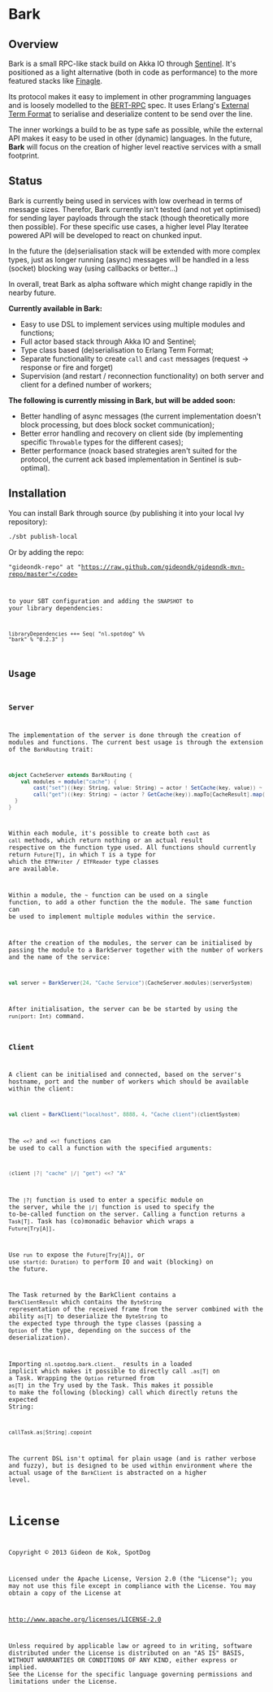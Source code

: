 # Bark

## Overview
Bark is a small RPC-like stack build on Akka IO through [Sentinel](http://github.com/gideondk/sentinel). It's positioned as a light alternative (both in code as performance) to the more featured stacks like [Finagle](https://github.com/twitter/finagle).

Its protocol makes it easy to implement in other programming languages and is loosely modelled to the [BERT-RPC](http://bert-rpc.org/) spec. It uses Erlang's [External Term Format](http://erlang.org/doc/apps/erts/erl_ext_dist.html) to serialise and deserialize content to be send over the line.

The inner workings a build to be as type safe as possible, while the external API makes it easy to be used in other (dynamic) languages. In the future, **Bark** will focus on the creation of higher level reactive services with a small footprint.

## Status
Bark is currently being used in services with low overhead in terms of message sizes. Therefor, Bark currently isn't tested (and not yet optimised) for sending layer payloads through the stack (though theoretically more then possible). For these specific use cases, a higher level Play Iteratee powered API will be developed to react on chunked input. 

In the future the (de)serialisation stack will be extended with more complex types, just as longer running (async) messages will be handled in a less (socket) blocking way (using callbacks or better…)

In overall, treat Bark as alpha software which might change rapidly in the nearby future.

**Currently available in Bark:**

* Easy to use DSL to implement services using multiple modules and functions;
* Full actor based stack through Akka IO and Sentinel;
* Type class based (de)serialisation to Erlang Term Format;
* Separate functionality to create `call` and `cast` messages (request -> response or fire and forget) 
* Supervision (and restart / reconnection functionality) on both server and client for a defined number of workers;

**The following is currently missing in Bark, but will be added soon:**

* Better handling of async messages (the current implementation doesn't block processing, but does block socket communication);
* Better error handling and recovery on client side (by implementing specific `Throwable` types for the different cases);
* Better performance (noack based strategies aren't suited for the protocol, the current ack based implementation in Sentinel is sub-optimal).

## Installation
You can install Bark through source (by publishing it into your local Ivy repository):

```bash
./sbt publish-local
```

Or by adding the repo:
<notextile><pre><code>"gideondk-repo" at "https://raw.github.com/gideondk/gideondk-mvn-repo/master"</code></pre></notextile>

to your SBT configuration and adding the `SNAPSHOT` to your library dependencies:

<notextile><pre><code>libraryDependencies ++= Seq(
	"nl.spotdog" %% "bark" % "0.2.3"
)
</code></pre></notextile>


## Usage
### Server
The implementation of the server is done through the creation of modules and functions. The current best usage is through the extension of the `BarkRouting` trait:

```scala
object CacheServer extends BarkRouting {
	val modules = module("cache") {
		cast("set")((key: String, value: String) ⇒ actor ! SetCache(key, value)) ~
		call("get")((key: String) ⇒ (actor ? GetCache(key)).mapTo[CacheResult].map(_.v.getOrElse("")))
  }
}
```

Within each module, it's possible to create both `cast` as `call` methods, which return nothing or an actual result respective on the function type used. All functions should currently return `Future[T]`, in which `T` is a type for which the `ETFWriter` / `ETFReader` type classes are available. 

Within a module, the `~` function can be used on a single function, to add a other function the the module. The same function can be used to implement multiple modules within the service.

After the creation of the modules, the server can be initialised by passing the module to a BarkServer together with the number of workers and the name of the service:

```scala
val server = BarkServer(24, "Cache Service")(CacheServer.modules)(serverSystem)
```

After initialisation, the server can be be started by using the `run(port: Int)` command.

### Client
A client can be initialised and connected, based on the server's hostname, port and the number of workers which should be available within the client: 

```scala
val client = BarkClient("localhost", 8888, 4, "Cache client")(clientSystem)
```

The `<<?` and `<<!` functions can be used to call a function with the specified arguments: 

```scala
(client |?| "cache" |/| "get") <<? "A"
```

The `|?|` function is used to enter a specific module on the server, while the `|/|` function is used to specify the to-be-called function on the server. Calling a function returns a `Task[T]`. Task has (co)monadic behavior which wraps a `Future[Try[A]]`. 


Use `run` to expose the `Future[Try[A]]`, or use `start(d: Duration)` to perform IO and wait (blocking) on the future.

The Task returned by the BarkClient contains a `BarkClientResult` which contains the `ByteString` representation of the received frame from the server combined with the ability `as[T]` to deserialize the `ByteString` to the expected type through the type classes (passing a `Option` of the type, depending on the success of the deserialization).

Importing `nl.spotdog.bark.client._` results in a loaded implicit which makes it possible to directly call `.as[T]` on a Task. Wrapping the `Option` returned from `as[T]` in the Try used by the Task. This makes it possible to make the following (blocking) call which directly retuns the expected String:

```scala
callTask.as[String].copoint
```

The current DSL isn't optimal for plain usage (and is rather verbose and fuzzy), but is designed to be used within environment where the actual usage of the `BarkClient` is abstracted on a higher level.

# License
Copyright © 2013 Gideon de Kok, SpotDog

Licensed under the Apache License, Version 2.0 (the "License"); you may not use this file except in compliance with the License. You may obtain a copy of the License at

http://www.apache.org/licenses/LICENSE-2.0

Unless required by applicable law or agreed to in writing, software distributed under the License is distributed on an "AS IS" BASIS, WITHOUT WARRANTIES OR CONDITIONS OF ANY KIND, either express or implied. See the License for the specific language governing permissions and limitations under the License.
